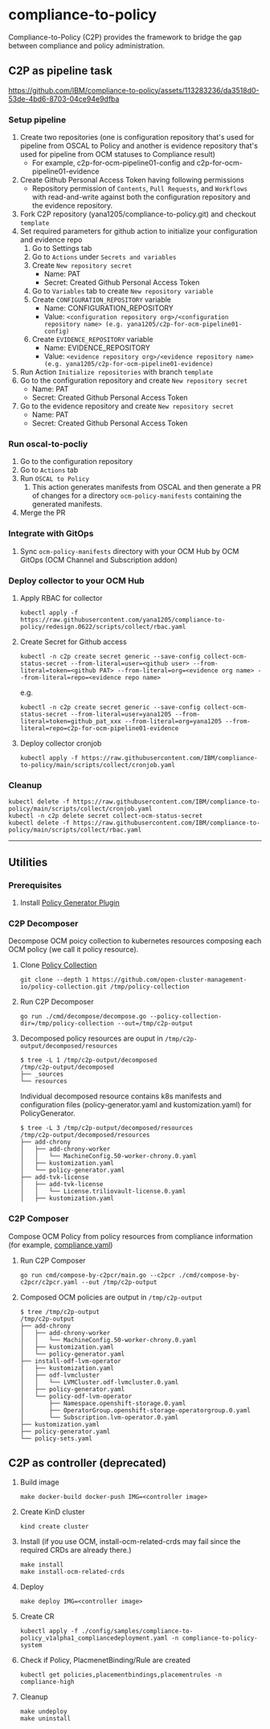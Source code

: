 # compliance-to-policy
Compliance-to-Policy (C2P) provides the framework to bridge the gap between compliance and policy administration.

## C2P as pipeline task

https://github.com/IBM/compliance-to-policy/assets/113283236/da3518d0-53de-4bd6-8703-04ce94e9dfba

### Setup pipeline
1. Create two repositories (one is configuration repository that's used for pipeline from OSCAL to Policy and another is evidence repository that's used for pipeline from OCM statuses to Compliance result)
    - For example, c2p-for-ocm-pipeline01-config and c2p-for-ocm-pipeline01-evidence
1. Create Github Personal Access Token having following permissions
    - Repository permission of `Contents`, `Pull Requests`, and `Workflows` with read-and-write against both the configuration repository and the evidence repository.
1. Fork C2P repository (yana1205/compliance-to-policy.git) and checkout `template`
1. Set required parameters for github action to initialize your configuration and evidence repo
    1. Go to Settings tab
    1. Go to `Actions` under `Secrets and variables`
    1. Create `New repository secret`
        - Name: PAT
        - Secret: Created Github Personal Access Token  
    1. Go to `Variables` tab to create `New repository variable`
    1. Create `CONFIGURATION_REPOSITORY` variable
        - Name: CONFIGURATION_REPOSITORY
        - Value: `<configuration repository org>/<configuration repository name> (e.g. yana1205/c2p-for-ocm-pipeline01-config)`
    1. Create `EVIDENCE_REPOSITORY` variable
        - Name: EVIDENCE_REPOSITORY
        - Value: `<evidence repository org>/<evidence repository name> (e.g. yana1205/c2p-for-ocm-pipeline01-evidence)`
1. Run Action `Initialize repositories` with branch `template`
1. Go to the configuration repository and create `New repository secret`
    - Name: PAT
    - Secret: Created Github Personal Access Token
1. Go to the evidence repository and create `New repository secret`
    - Name: PAT
    - Secret: Created Github Personal Access Token

### Run oscal-to-pocliy
1. Go to the configuration repository
1. Go to `Actions` tab
1. Run `OSCAL to Policy`
    1. This action generates manifests from OSCAL and then generate a PR of changes for a directory `ocm-policy-manifests` containing the generated manifests.
1. Merge the PR

### Integrate with GitOps
1. Sync `ocm-policy-manifests` directory with your OCM Hub by OCM GitOps (OCM Channel and Subscription addon)

### Deploy collector to your OCM Hub
1. Apply RBAC for collector
    ```
    kubectl apply -f https://raw.githubusercontent.com/yana1205/compliance-to-policy/redesign.0622/scripts/collect/rbac.yaml
    ```
1. Create Secret for Github access
    ```
    kubectl -n c2p create secret generic --save-config collect-ocm-status-secret --from-literal=user=<github user> --from-literal=token=<github PAT> --from-literal=org=<evidence org name> --from-literal=repo=<evidence repo name>
    ```
    e.g.
    ```
    kubectl -n c2p create secret generic --save-config collect-ocm-status-secret --from-literal=user=yana1205 --from-literal=token=github_pat_xxx --from-literal=org=yana1205 --from-literal=repo=c2p-for-ocm-pipeline01-evidence
    ```
1. Deploy collector cronjob
    ```
    kubectl apply -f https://raw.githubusercontent.com/IBM/compliance-to-policy/main/scripts/collect/cronjob.yaml
    ```

### Cleanup
```
kubectl delete -f https://raw.githubusercontent.com/IBM/compliance-to-policy/main/scripts/collect/cronjob.yaml
kubectl -n c2p delete secret collect-ocm-status-secret 
kubectl delete -f https://raw.githubusercontent.com/IBM/compliance-to-policy/main/scripts/collect/rbac.yaml
```

---
## Utilities
### Prerequisites
1. Install [Policy Generator Plugin](https://github.com/open-cluster-management-io/policy-generator-plugin#as-a-kustomize-plugin)

### C2P Decomposer
Decompose OCM poicy collection to kubernetes resources composing each OCM policy (we call it policy resource).

1. Clone [Policy Collection](https://github.com/open-cluster-management-io/policy-collection)
    ```
    git clone --depth 1 https://github.com/open-cluster-management-io/policy-collection.git /tmp/policy-collection
    ```
1. Run C2P Decomposer
    ```
    go run ./cmd/decompose/decompose.go --policy-collection-dir=/tmp/policy-collection --out=/tmp/c2p-output
    ```
1. Decomposed policy resources are ouput in `/tmp/c2p-output/decomposed/resources`
    ```
    $ tree -L 1 /tmp/c2p-output/decomposed
    /tmp/c2p-output/decomposed
    ├── _sources
    └── resources
    ```
    Individual decomposed resource contains k8s manifests and configuration files (policy-generator.yaml and kustomization.yaml) for PolicyGenerator. 
    ```
    $ tree -L 3 /tmp/c2p-output/decomposed/resources
    /tmp/c2p-output/decomposed/resources
    ├── add-chrony
    │   ├── add-chrony-worker
    │   │   └── MachineConfig.50-worker-chrony.0.yaml
    │   ├── kustomization.yaml
    │   └── policy-generator.yaml
    ├── add-tvk-license
    │   ├── add-tvk-license
    │   │   └── License.triliovault-license.0.yaml
    │   ├── kustomization.yaml
    ```
### C2P Composer
Compose OCM Policy from policy resources from compliance information (for example, [compliance.yaml](cmd/compose/compliance.yaml))

1. Run C2P Composer
    ```
    go run cmd/compose-by-c2pcr/main.go --c2pcr ./cmd/compose-by-c2pcr/c2pcr.yaml --out /tmp/c2p-output
    ```
1. Composed OCM policies are output in `/tmp/c2p-output`
    ```
    $ tree /tmp/c2p-output                                                                             
    /tmp/c2p-output
    ├── add-chrony
    │   ├── add-chrony-worker
    │   │   └── MachineConfig.50-worker-chrony.0.yaml
    │   ├── kustomization.yaml
    │   └── policy-generator.yaml
    ├── install-odf-lvm-operator
    │   ├── kustomization.yaml
    │   ├── odf-lvmcluster
    │   │   └── LVMCluster.odf-lvmcluster.0.yaml
    │   ├── policy-generator.yaml
    │   └── policy-odf-lvm-operator
    │       ├── Namespace.openshift-storage.0.yaml
    │       ├── OperatorGroup.openshift-storage-operatorgroup.0.yaml
    │       └── Subscription.lvm-operator.0.yaml
    ├── kustomization.yaml
    ├── policy-generator.yaml
    └── policy-sets.yaml
    ```

## C2P as controller (deprecated)
1. Build image
    ```
    make docker-build docker-push IMG=<controller image>
    ```
1. Create KinD cluster
    ```
    kind create cluster
    ```
1. Install (if you use OCM, install-ocm-related-crds may fail since the required CRDs are already there.)
    ```
    make install
    make install-ocm-related-crds
    ```
1. Deploy
    ```
    make deploy IMG=<controller image>
    ```
1. Create CR
    ```
    kubectl apply -f ./config/samples/compliance-to-policy_v1alpha1_compliancedeployment.yaml -n compliance-to-policy-system 
    ```
1. Check if Policy, PlacmenetBinding/Rule are created
    ```
    kubectl get policies,placementbindings,placementrules -n compliance-high
    ```
1. Cleanup
    ```
    make undeploy
    make uninstall
    ```
